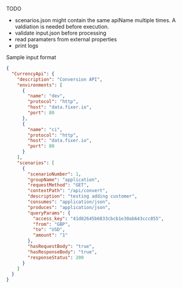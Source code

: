 TODO

* scenarios.json might contain the same apiName multiple times. A valdiation is needed before execution.
* validate input.json before processing
* read paramaters from external properties
* print logs


Sample input format

```json
{
  "CurrencyApi": {
    "description": "Conversion API",
    "environments": [
      {
        "name": "dev",
        "protocol": "http",
        "host": "data.fixer.io",
        "port": 80
      },
      {
        "name": "ci",
        "protocol": "http",
        "host": "data.fixer.io",
        "port": 80
      }
    ],
    "scenarios": [
      {
        "scenarioNumber": 1,
        "groupName": "application",
        "requestMethod": "GET",
        "contextPath": "/api/convert",
        "description": "testing adding customer",
        "consumes": "application/json",
        "produces": "application/json",
        "queryParams": {
          "access_key": "41d82645b6833cbcb1e30ab643ccc855",
          "from": "GBP",
          "to": "USD",
          "amount": "1"
        },
        "hasRequestBody": "true",
        "hasResponseBody": "true",
        "responseStatus": 200
      }
    ]
  }
}

```